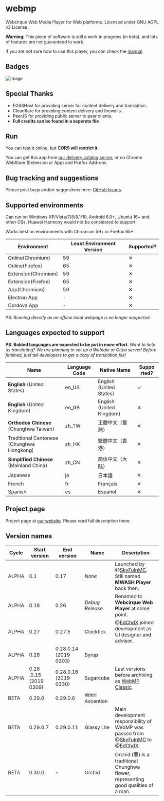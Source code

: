 # webmp

Webcirque Web Media Player for Web platforms. Licensed under GNU AGPL v3 License.

**Warning**: This piece of software is still a work in progress (in beta), and lots of features are not guaranteed to work.

If you are not sure how to use this player, you can check the [manual](https://github.com/webcirque/webmp/wiki).

## Badges
![image](https://www.gnu.org/graphics/agplv3-155x51.png)
<!--![jsdeals](https://github.com/webcirque/webmp/workflows/jsdeals/badge.svg)-->

## Special Thanks
* FOSSHost for providing server for content delivery and translation.
* Cloudflare for providing content delivery and firewalls.
* PeerJS for providing public server to peer clients.
* **Full credits can be found in a seperate file**

## Run

<!--Download latest build [1.0.7.10(**Glassy Lite**)](https://webcirque.github.io/pwcq-pages/projects/webmp/builds/1.0.7.10.zip) on our website (_Recommended_).-->

You can test it [online](https://webcirque.github.io/webmp), but **CORS will restrict it**.

You can get this app from [our delivery catalog server](https://filecat.pwcq.dev/), or on Chrome WebStore (Extension or App) and Firefox Add-ons.

## Bug tracking and suggestions

Please post bugs and/or suggestions here: [GitHub Issues](https://github.com/webcirque/webmp/issues).

## Supported environments

Can run on Windows XP/Vista/7/8/8.1/10, Android 6.0+, Ubuntu 16+ and other OSs. Huawei Harmony would not be considered to support.

Works best on environments with Chromium 59+ or Firefox 65+.

Environment | Least Environment Version | Supported?
--- | --- | ---
Online(Chromium) | 59 | ✕
Online(Firefox) | 65 | ✕
Extension(Chromium) | 59 | ✕
Extension(Firefox) | 65 | ✕
App(Chromium) | 59 | ✕
Electron App | - | ✕
Cordova App | - | ✕

PS: _Running directly as an offline local webpage is no longer supported._

## Languages expected to support
**PS: Bolded languages are expected to be put in more effort.**
_Want to help us translating? We are planning to set up a Weblate or Gitea server! Before finished, just tell developers to get a copy of translation file!_

Name | Language Code | Native Name | Suppo​rted?
--- | --- | --- | ---
**English** (United States) | en_US | English (United States) | ✓
**English** (United Kingdom) | en_GB | English (United Kingdom) | ✕
**Orthodox Chinese** (Chunghwa Taiwan) | zh_TW | 正體中文（臺灣） | ✕
Traditional Cantonese (Chunghwa Hongkong) | zh_HK | 繁體中文（香港） | ✕
**Simplified Chinese** (Mainland China) | zh_CN | 简体中文（大陆） | ✕
Japanese | ja | 日本語 | ✕
French | fr | Français | ✕
Spanish | es | Español | ✕

## Project page

Project page at [our website](https://webcirque.github.io/pwcq-pages/project/webmp). Please read full description there.

<!--Get FLV [https://api.bilibili.com/x/player/playurl?avid=58451592&cid=101951691&qn=64&type=&otype=json]-->

## Version names

| Cycle | Start version | End version | Name | Description |
| --- | --- | --- | --- | --- |
| ALPHA | 0.1 | 0.17 | *None* | Launched by @[SkyFuInMC](https://github.com/SkyFuInMC). Still named **MWASH Player** back then. |
| ALPHA | 0.18 | 0.26 | *Debug Release* | Renamed to **Webcirque Web Player** at some point. |
| ALPHA | 0.27 | 0.27​.5 | Clocktick | @[EdChdX](https://github.com/EdChdX) joined development as UI designer and advisor. |
| ALPHA | 0.28 | 0.28​​.0.14​(2019​0203) | Syrup |  |
| ALPHA | 0.28​.0.15​(2019​0309) | 0.28​.0.16​(2019​0330) | Sugarcube | Last versions before archiving as [WebMP Classic](https://github.com/webcirque/webmp-old). |
| BETA | 0.29.0 | 0.29.0.6 | Whirl Ascention |  |
| BETA | 0.29.0.7 | 0.29.0.11 | Glassy Lite | Main development responsibility of WebMP was passed from @[SkyFuInMC](https://github.com/SkyFuInMC) to @[EdChdX](https://github.com/EdChdX). |
| BETA | 0.30.0 | ~ | Orchid | Orchid (蘭) is a traditional Chunghwa flower, representing good qualities of a man. |
